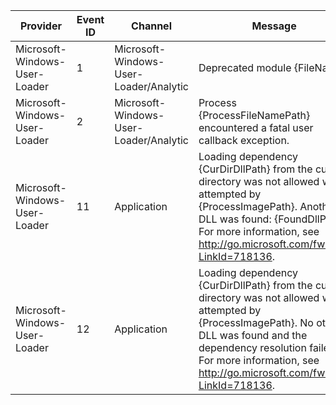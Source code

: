 Provider                       |  Event ID  |  Channel                                 |  Message
-------------------------------|------------|------------------------------------------|-----------------------------------------------------------------------------------------------------------------------------------------------------------------------------------------------------------------------------------------------------------
Microsoft-Windows-User-Loader  |  1         |  Microsoft-Windows-User-Loader/Analytic  |  Deprecated module {FileName}.
Microsoft-Windows-User-Loader  |  2         |  Microsoft-Windows-User-Loader/Analytic  |  Process {ProcessFileNamePath} encountered a fatal user callback exception.
Microsoft-Windows-User-Loader  |  11        |  Application                             |  Loading dependency {CurDirDllPath} from the current directory was not allowed when attempted by {ProcessImagePath}. Another DLL was found: {FoundDllPath}. For more information, see http://go.microsoft.com/fwlink/?LinkId=718136.
Microsoft-Windows-User-Loader  |  12        |  Application                             |  Loading dependency {CurDirDllPath} from the current directory was not allowed when attempted by {ProcessImagePath}. No other DLL was found and the dependency resolution failed. For more information, see http://go.microsoft.com/fwlink/?LinkId=718136.